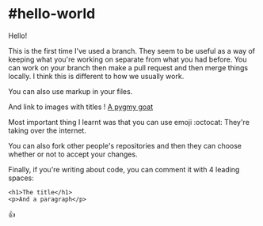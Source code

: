 #hello-world
===========

Hello!

This is the first time I've used a branch. They seem to be useful as a way of keeping what you're working on separate from what you had before. You can work on your branch then make a pull request and then merge things locally. I think this is different to how we usually work.

You can also use markup in your files.

And link to images with titles 
! [A pygmy goat](https://fbcdn-sphotos-h-a.akamaihd.net/hphotos-ak-xap1/v/t1.0-9/13985_10152852939415209_3117340416019977245_n.jpg?oh=341b75c5f0f5788cf9c44836090f76cd&oe=54AE5DBE&__gda__=1420811767_475b54ee70f4581871d8a4fec150d04a)


Most important thing I learnt was that you can use emoji :octocat: They're taking over the internet.

You can also fork other people's repositories and then they can choose whether or not to accept your changes.

Finally, if you're writing about code, you can comment it with 4 leading spaces:

    <h1>The title</h1>
    <p>And a paragraph</p> 

:+1:
